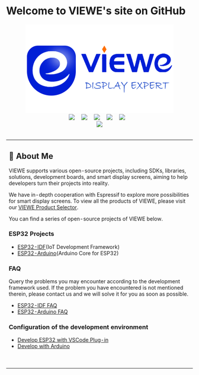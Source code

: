 # Welcome to VIEWE's site on GitHub
  <div align="center">
  <img src="https://github.com/VIEWESMART/image/blob/main/%E5%BE%AE%E4%BF%A1%E5%9B%BE%E7%89%87_20241130151601.png">
    <div>
    <a href="https://www.youtube.com/@viewedisplay"><img src="https://img.shields.io/badge/YouTube-油管-c32136" /></a>&emsp;
    <a href="https://www.facebook.com/people/Shenzhen-VIEWE-Technology-Co-Ltd/100082912943630/"><img src="https://img.shields.io/badge/Facebook-脸书-blue" /></a>&emsp;
    <a href="https://www.linkedin.com/company/viewe/posts/?feedView=all"><img src="https://img.shields.io/badge/Linkedin-领英-07c160" /></a>&emsp;
    <a href="https://space.bilibili.com/1545248509?spm_id_from=333.337.search-card.all.click"><img src="https://img.shields.io/badge/Bilibili-B站-ff69b4" /></a>&emsp;
       <a href="https://www.tiktok.com/@www.viewedisplay.com"><img src="https://img.shields.io/badge/TikTok-抖音-blue" /></a>&emsp;
  </div>
  <div>
    <a href="https://viewedisplay.com/">
      <img src="https://readme-typing-svg.demolab.com?font=Fira+Code&pause=1000&width=435&lines=Focusing on;IOT Smart GUI and display;touch total solutions&center=true&size=27" />
    </a>
  </div>
<div>&nbsp;</div>
    
</div>

<table>
  
<tr><td>

## 🤺 About Me
VIEWE supports various open-source projects, including SDKs, libraries, solutions, development boards, and smart display screens, aiming to help developers turn their projects into reality.

We have in-depth cooperation with Espressif to explore more possibilities for smart display screens. To view all the products of VIEWE, please visit our [VIEWE Product Selector](https://viewedisplay.com/).

You can find a series of open-source projects of VIEWE below.
### ESP32 Projects
* [ESP32-IDF](https://github.com/VIEWESMART/ESP32-IDF)(IoT Development Framework)
* [ESP32-Arduino](https://github.com/VIEWESMART/ESP32-Arduino)(Arduino Core for ESP32)

### FAQ
Query the problems you may encounter according to the development framework used. If the problem you have encountered is not mentioned therein, please contact us and we will solve it for you as soon as possible.
* [ESP32-IDF FAQ](https://github.com/VIEWESMART/ESP32-IDF/tree/main)
* [ESP32-Arduino FAQ](https://github.com/VIEWESMART/ESP32-Arduino/blob/main/FAQ.md)

### Configuration of the development environment
* [Develop  ESP32 with VSCode Plug-in](https://github.com/VIEWESMART/ESP32-IDF/blob/main/docs/Develop%20with%20VSCode%20Plug-in.docx)
* [Develop with Arduino](https://github.com/VIEWESMART/ESP32-Arduino/blob/main/docs/Arduino%20develops%20the%20general%20environment%20configura.pdf)
<tr><td>
  <table>
<!--
**VIEWESMART/VIEWESMART** is a ✨ _special_ ✨ repository because its `README.md` (this file) appears on your GitHub profile.

Here are some ideas to get you started:

- 🔭 I’m currently working on ...
- 🌱 I’m currently learning ...
- 👯 I’m looking to collaborate on ...
- 🤔 I’m looking for help with ...
- 💬 Ask me about ...
- 📫 How to reach me: ...
- 😄 Pronouns: ...
- ⚡ Fun fact: ...
-->
